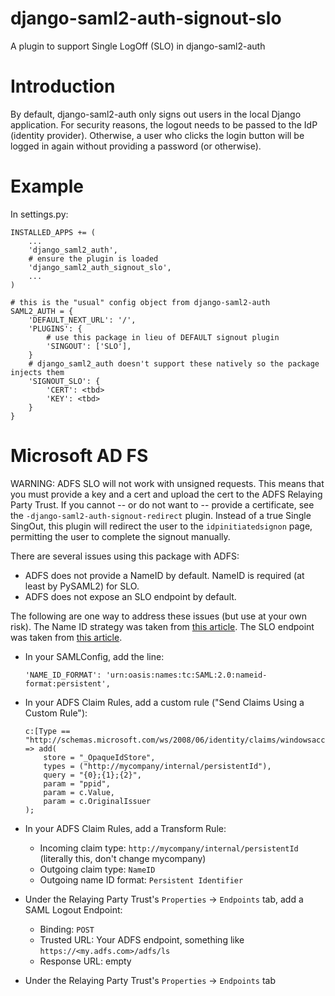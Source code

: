 # django-saml2-auth-signout-slo

A plugin to support Single LogOff (SLO) in django-saml2-auth

# Introduction

By default, django-saml2-auth only signs out users in the local Django application.  For security reasons,
the logout needs to be passed to the IdP (identity provider).  Otherwise, a user who clicks the login
button will be logged in again without providing a password (or otherwise).

# Example

In settings.py:

    INSTALLED_APPS += (
        ...
        'django_saml2_auth',
        # ensure the plugin is loaded
        'django_saml2_auth_signout_slo',
        ...
    )
    
    # this is the "usual" config object from django-saml2-auth
    SAML2_AUTH = {
        'DEFAULT_NEXT_URL': '/',
        'PLUGINS': {
            # use this package in lieu of DEFAULT signout plugin 
            'SINGOUT': ['SLO'],
        }
        # django_saml2_auth doesn't support these natively so the package injects them
        'SIGNOUT_SLO': {
            'CERT': <tbd>
            'KEY': <tbd>
        }
    }

# Microsoft AD FS

WARNING:  ADFS SLO will not work with unsigned requests.  This means that you must provide a key and a cert and upload 
the cert to the ADFS Relaying Party Trust.  If you cannot -- or do not want to -- provide a certificate, see the 
`-django-saml2-auth-signout-redirect` plugin.  Instead of a true Single SingOut, this plugin will redirect the user to
the `idpinitiatedsignon` page, permitting the user to complete the signout manually. 

There are several issues using this package with ADFS:

 - ADFS does not provide a NameID by default.  NameID is required (at least by PySAML2) for SLO.
 - ADFS does not expose an SLO endpoint by default.
 
The following are one way to address these issues (but use at your own risk).  The Name ID strategy was taken from 
[this article](https://blogs.msdn.microsoft.com/card/2010/02/17/name-identifiers-in-saml-assertions/).  The SLO 
endpoint was taken from [this article](https://help.mulesoft.com/s/article/Configuring-ADFS-SLO-endpoint).  

 - In your SAMLConfig, add the line:
      
       'NAME_ID_FORMAT': 'urn:oasis:names:tc:SAML:2.0:nameid-format:persistent',
       
 - In your ADFS Claim Rules, add a custom rule ("Send Claims Using a Custom Rule"):

       c:[Type == "http://schemas.microsoft.com/ws/2008/06/identity/claims/windowsaccountname"]
       => add(
           store = "_OpaqueIdStore",
           types = ("http://mycompany/internal/persistentId"),
           query = "{0};{1};{2}",
           param = "ppid",
           param = c.Value,
           param = c.OriginalIssuer
       );

 - In your ADFS Claim Rules, add a Transform Rule:
    - Incoming claim type:  `http://mycompany/internal/persistentId` (literally this, don't change mycompany)
    - Outgoing claim type:  `NameID`
    - Outgoing name ID format:  `Persistent Identifier`

 - Under the Relaying Party Trust's `Properties` -> `Endpoints` tab, add a SAML Logout Endpoint:
 
    - Binding:  `POST`
    - Trusted URL:  Your ADFS endpoint, something like `https://<my.adfs.com>/adfs/ls`
    - Response URL:  empty
    
 - Under the Relaying Party Trust's `Properties` -> `Endpoints` tab